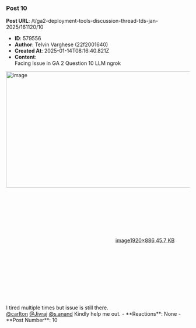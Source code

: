 ### Post 10
**Post URL**: /t/ga2-deployment-tools-discussion-thread-tds-jan-2025/161120/10
- **ID**: 579556
- **Author**: Telvin Varghese (22f2001640)
- **Created At**: 2025-01-14T08:16:40.821Z
- **Content**:  
  Facing Issue in GA 2 Question 10 LLM ngrok<br>
<div class="lightbox-wrapper"><a class="lightbox" href="https://europe1.discourse-cdn.com/flex013/uploads/iitm/original/3X/e/2/e2d34a628bc87d88e8e28cbb9a08254c16f6ba76.png" data-download-href="/uploads/short-url/wmAAY4gaAeOiTPvGoYgoFFq7j6K.png?dl=1" title="image" rel="noopener nofollow ugc"><img src="https://europe1.discourse-cdn.com/flex013/uploads/iitm/optimized/3X/e/2/e2d34a628bc87d88e8e28cbb9a08254c16f6ba76_2_690x318.png" alt="image" data-base62-sha1="wmAAY4gaAeOiTPvGoYgoFFq7j6K" width="690" height="318" srcset="https://europe1.discourse-cdn.com/flex013/uploads/iitm/optimized/3X/e/2/e2d34a628bc87d88e8e28cbb9a08254c16f6ba76_2_690x318.png, https://europe1.discourse-cdn.com/flex013/uploads/iitm/optimized/3X/e/2/e2d34a628bc87d88e8e28cbb9a08254c16f6ba76_2_1035x477.png 1.5x, https://europe1.discourse-cdn.com/flex013/uploads/iitm/optimized/3X/e/2/e2d34a628bc87d88e8e28cbb9a08254c16f6ba76_2_1380x636.png 2x" data-dominant-color="F3F4F5"><div class="meta"><svg class="fa d-icon d-icon-far-image svg-icon" aria-hidden="true"><use href="#far-image"></use></svg><span class="filename">image</span><span class="informations">1920×886 45.7 KB</span><svg class="fa d-icon d-icon-discourse-expand svg-icon" aria-hidden="true"><use href="#discourse-expand"></use></svg></div></a></div><br>
I tired multiple times but issue is still there.<br>
<a class="mention" href="/u/carlton">@carlton</a> <a class="mention" href="/u/jivraj">@Jivraj</a> <a class="mention" href="/u/s.anand">@s.anand</a> Kindly help me out.
- **Reactions**: None
- **Post Number**: 10

